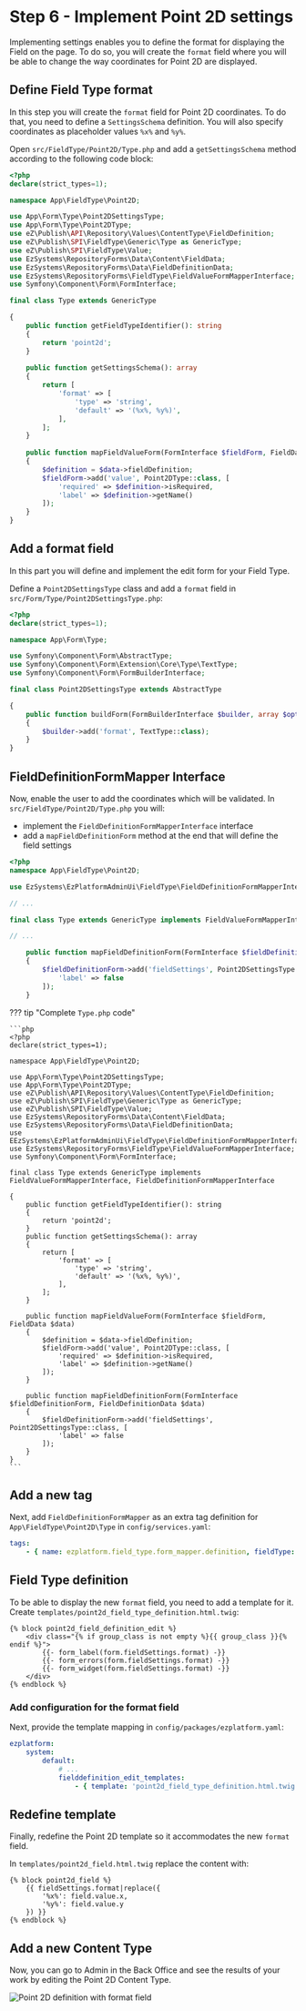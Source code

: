 # Step 6 - Implement Point 2D settings

Implementing settings enables you to define the format for displaying the Field on the page.
To do so, you will create the `format` field where you will be able to change the way coordinates for Point 2D are displayed.

## Define Field Type format

In this step you will create the `format` field for Point 2D coordinates.
To do that, you need to define a `SettingsSchema` definition.
You will also specify coordinates as placeholder values `%x%` and `%y%`.

Open `src/FieldType/Point2D/Type.php` and add a `getSettingsSchema` method according to the following code block:

```php hl_lines="24 25 26 27 28 29 30 31 32"
<?php
declare(strict_types=1);

namespace App\FieldType\Point2D;

use App\Form\Type\Point2DSettingsType;
use App\Form\Type\Point2DType;
use eZ\Publish\API\Repository\Values\ContentType\FieldDefinition;
use eZ\Publish\SPI\FieldType\Generic\Type as GenericType;
use eZ\Publish\SPI\FieldType\Value;
use EzSystems\RepositoryForms\Data\Content\FieldData;
use EzSystems\RepositoryForms\Data\FieldDefinitionData;
use EzSystems\RepositoryForms\FieldType\FieldValueFormMapperInterface;
use Symfony\Component\Form\FormInterface;

final class Type extends GenericType

{
    public function getFieldTypeIdentifier(): string
    {
        return 'point2d';
    }
    
    public function getSettingsSchema(): array
    {
        return [
            'format' => [
                'type' => 'string',
                'default' => '(%x%, %y%)',
            ],
        ];
    }
    
    public function mapFieldValueForm(FormInterface $fieldForm, FieldData $data)
    {
        $definition = $data->fieldDefinition;
        $fieldForm->add('value', Point2DType::class, [
            'required' => $definition->isRequired,
            'label' => $definition->getName()
        ]);
    }
}
```

## Add a format field

In this part you will define and implement the edit form for your Field Type. 

Define a `Point2DSettingsType` class and add a `format` field in `src/Form/Type/Point2DSettingsType.php`:

```php
<?php
declare(strict_types=1);

namespace App\Form\Type;

use Symfony\Component\Form\AbstractType;
use Symfony\Component\Form\Extension\Core\Type\TextType;
use Symfony\Component\Form\FormBuilderInterface;

final class Point2DSettingsType extends AbstractType

{
    public function buildForm(FormBuilderInterface $builder, array $options)
    {
        $builder->add('format', TextType::class);
    }
}
```

## FieldDefinitionFormMapper Interface

Now, enable the user to add the coordinates which will be validated.
In `src/FieldType/Point2D/Type.php` you will:
 
- implement the `FieldDefinitionFormMapperInterface` interface
- add a `mapFieldDefinitionForm` method at the end that will define the field settings

```php
<?php
namespace App\FieldType\Point2D;

use EzSystems\EzPlatformAdminUi\FieldType\FieldDefinitionFormMapperInterface;

// ...

final class Type extends GenericType implements FieldValueFormMapperInterface, FieldDefinitionFormMapperInterface

// ...

    public function mapFieldDefinitionForm(FormInterface $fieldDefinitionForm, FieldDefinitionData $data)
    {
        $fieldDefinitionForm->add('fieldSettings', Point2DSettingsType::class, [
            'label' => false
        ]);
    }
```

??? tip "Complete `Type.php` code"

    ```php
    <?php
    declare(strict_types=1);
    
    namespace App\FieldType\Point2D;
    
    use App\Form\Type\Point2DSettingsType;
    use App\Form\Type\Point2DType;
    use eZ\Publish\API\Repository\Values\ContentType\FieldDefinition;
    use eZ\Publish\SPI\FieldType\Generic\Type as GenericType;
    use eZ\Publish\SPI\FieldType\Value;
    use EzSystems\RepositoryForms\Data\Content\FieldData;
    use EzSystems\RepositoryForms\Data\FieldDefinitionData;
    use EEzSystems\EzPlatformAdminUi\FieldType\FieldDefinitionFormMapperInterface;
    use EzSystems\RepositoryForms\FieldType\FieldValueFormMapperInterface;
    use Symfony\Component\Form\FormInterface;
    
    final class Type extends GenericType implements FieldValueFormMapperInterface, FieldDefinitionFormMapperInterface
    
    {
        public function getFieldTypeIdentifier(): string
        {
            return 'point2d';
        }
        public function getSettingsSchema(): array
        {
            return [
                'format' => [
                    'type' => 'string',
                    'default' => '(%x%, %y%)',
                ],
            ];
        }
        
        public function mapFieldValueForm(FormInterface $fieldForm, FieldData $data)
        {
            $definition = $data->fieldDefinition;
            $fieldForm->add('value', Point2DType::class, [
                'required' => $definition->isRequired,
                'label' => $definition->getName()
            ]);
        }
        
        public function mapFieldDefinitionForm(FormInterface $fieldDefinitionForm, FieldDefinitionData $data)
        {
            $fieldDefinitionForm->add('fieldSettings', Point2DSettingsType::class, [
                'label' => false
            ]);
        }
    }
    ```

## Add a new tag

Next, add `FieldDefinitionFormMapper` as an extra tag definition for `App\FieldType\Point2D\Type` in `config/services.yaml`:

```yaml
tags:
    - { name: ezplatform.field_type.form_mapper.definition, fieldType: point2d }
```

## Field Type definition

To be able to display the new `format` field, you need to add a template for it.
Create `templates/point2d_field_type_definition.html.twig`:

```html+twig
{% block point2d_field_definition_edit %}
    <div class="{% if group_class is not empty %}{{ group_class }}{% endif %}">
        {{- form_label(form.fieldSettings.format) -}}
        {{- form_errors(form.fieldSettings.format) -}}
        {{- form_widget(form.fieldSettings.format) -}}
    </div>
{% endblock %}
```

### Add configuration for the format field

Next, provide the template mapping in `config/packages/ezplatform.yaml`:

```yaml
ezplatform:
    system:
        default:
            # ...
            fielddefinition_edit_templates:
                - { template: 'point2d_field_type_definition.html.twig', priority: 0 }
```

## Redefine template

Finally, redefine the Point 2D template so it accommodates the new `format` field.

In `templates/point2d_field.html.twig` replace the content with:

```html+twig
{% block point2d_field %}
    {{ fieldSettings.format|replace({
        '%x%': field.value.x,
        '%y%': field.value.y
    }) }}
{% endblock %}
```

## Add a new Content Type

Now, you can go to Admin in the Back Office and see the results of your work by editing the Point 2D Content Type.

![Point 2D definition with format field](img/field_definition_format_field.png)
